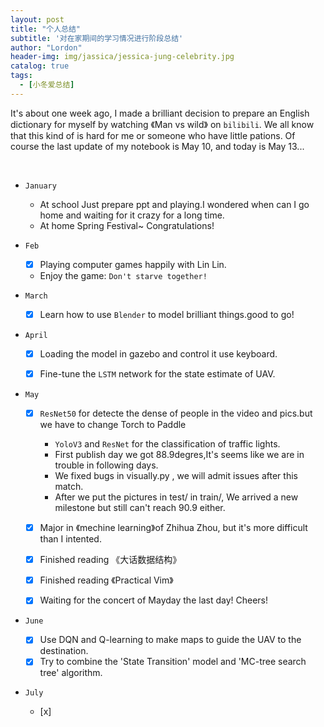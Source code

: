 ```yaml
---
layout: post
title: "个人总结"
subtitle: '对在家期间的学习情况进行阶段总结'
author: "Lordon"
header-img: img/jassica/jessica-jung-celebrity.jpg
catalog: true
tags:
  - [小冬爱总结]
---
```


It's about one week ago, I made a brilliant decision to 
prepare an English dictionary for myself by watching 《Man vs wild》
on `bilibili`. We all know that this kind of is hard for me or someone
who have little pations. Of course the last update of my notebook is May
10, and today is May 13...

<br>

- `January`
  - At school
  Just prepare ppt and playing.I wondered when can I go home
  and waiting for it crazy for a long time.
  - At home
  Spring Festival~  Congratulations!


- `Feb`
  - [x] Playing computer games happily with Lin Lin.
  - Enjoy the game: `Don't starve together!`

- `March`
  - [x] Learn how to use `Blender` to model brilliant things.good to go!

- `April`
  - [x] Loading the model in gazebo and control it use keyboard. 
  - [x] Fine-tune the `LSTM` network for the state estimate of UAV.
  

- `May`
  - [x] `ResNet50` for detecte the dense of people in the video and pics.but we have to change Torch to Paddle 
    - `YoloV3` and `ResNet` for the classification of traffic lights.
    - First publish day we got 88.9degres,It's seems like we are in trouble in following days.
    - We fixed bugs in visually.py , we will admit issues after this match.
    - After we put the pictures in test/ in train/, We arrived a new milestone but still can't reach 90.9 either.
  - [x] Major in 《mechine learning》of Zhihua Zhou, but it's more difficult than I intented.
  - [x] Finished reading 《大话数据结构》
  - [x] Finished reading 《Practical Vim》
  - [x] Waiting for the concert of Mayday the last day!	Cheers!


- `June`
  - [x] Use DQN and Q-learning to make maps to guide the UAV to the destination.
  - [x] Try to combine the 'State Transition' model and 'MC-tree search tree' algorithm.

- `July`
  - [x] 
